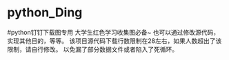# python_Ding
#python钉钉下载图专用
大学生红色学习收集图必备~
也可以通过修改源代码，实现其他目的，等等。
该项目源代码下载行数限制在28左右，如果人数超出了该限制，请自行修改。
以免漏了部分数据文件或者陷入了死循环。

